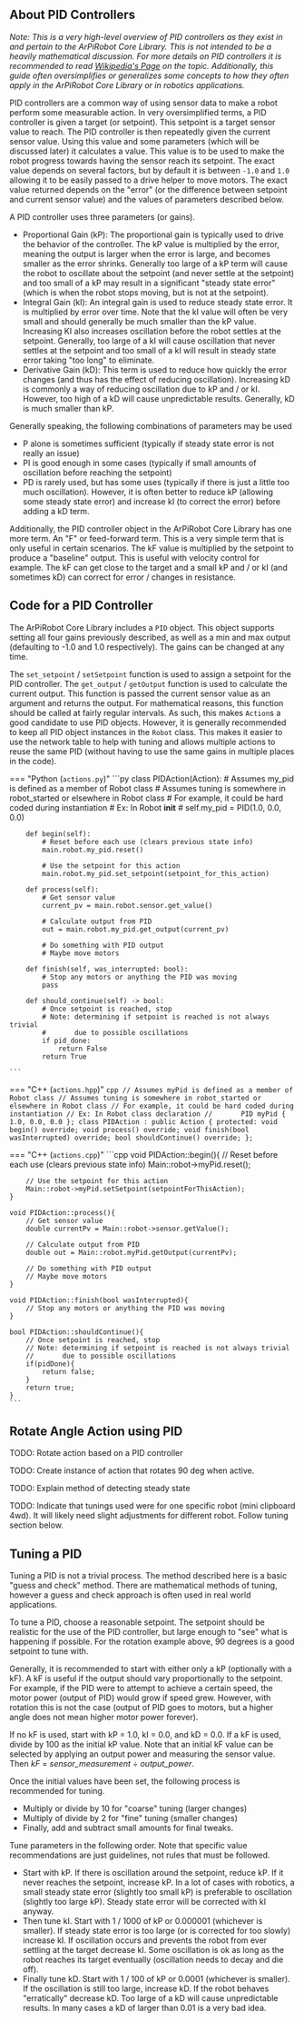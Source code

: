 
## About PID Controllers

*Note: This is a very high-level overview of PID controllers as they exist in and pertain to the ArPiRobot Core Library. This is not intended to be a heavily mathematical discussion. For more details on PID controllers it is recommended to read [Wikipedia's Page](https://en.wikipedia.org/wiki/PID_controller) on the topic. Additionally, this guide often oversimplifies or generalizes some concepts to how they often apply in the ArPiRobot Core Library or in robotics applications.*


PID controllers are a common way of using sensor data to make a robot perform some measurable action. In very oversimplified terms, a PID controller is given a target (or setpoint). This setpoint is a target sensor value to reach. The PID controller is then repeatedly given the current sensor value. Using this value and some parameters (which will be discussed later) it calculates a value. This value is to be used to make the robot progress towards having the sensor reach its setpoint. The exact value depends on several factors, but by default it is between `-1.0` and `1.0` allowing it to be easily passed to a drive helper to move motors. The exact value returned depends on the "error" (or the difference between setpoint and current sensor value) and the values of parameters described below.


A PID controller uses three parameters (or gains).
- Proportional Gain (kP): The proportional gain is typically used to drive the behavior of the controller. The kP value is multiplied by the error, meaning the output is larger when the error is large, and becomes smaller as the error shrinks. Generally too large of a kP term will cause the robot to oscillate about the setpoint (and never settle at the setpoint) and too small of a kP may result in a significant "steady state error" (which is when the robot stops moving, but is not at the setpoint).
- Integral Gain (kI): An integral gain is used to reduce steady state error. It is multiplied by error over time. Note that the kI value will often be very small and should generally be much smaller than the kP value. Increasing KI also increases oscillation before the robot settles at the setpoint. Generally, too large of a kI will cause oscillation that never settles at the setpoint and too small of a kI will result in steady state error taking "too long" to eliminate.
- Derivative Gain (kD): This term is used to reduce how quickly the error changes (and thus has the effect of reducing oscillation). Increasing kD is commonly a way of reducing oscillation due to kP and / or kI. However, too high of a kD will cause unpredictable results. Generally, kD is much smaller than kP.


Generally speaking, the following combinations of parameters may be used
- P alone is sometimes sufficient (typically if steady state error is not really an issue)
- PI is good enough in some cases (typically if small amounts of oscillation before reaching the setpoint)
- PD is rarely used, but has some uses (typically if there is just a little too much oscillation). However, it is often better to reduce kP (allowing some steady state error) and increase kI (to correct the error) before adding a kD term.


Additionally, the PID controller object in the ArPiRobot Core Library has one more term. An "F" or feed-forward term. This is a very simple term that is only useful in certain scenarios. The kF value is multiplied by the setpoint to produce a "baseline" output. This is useful with velocity control for example. The kF can get close to the target and a small kP and / or kI (and sometimes kD) can correct for error / changes in resistance.


## Code for a PID Controller

The ArPiRobot Core Library includes a `PID` object. This object supports setting all four gains previously described, as well as a min and max output (defaulting to -1.0 and 1.0 respectively). The gains can be changed at any time.

The `set_setpoint` / `setSetpoint` function is used to assign a setpoint for the PID controller. The `get_output` / `getOutput` function is used to calculate the current output. This function is passed the current sensor value as an argument and returns the output. For mathematical reasons, this function should be called at fairly regular intervals. As such, this makes `Action`s a good candidate to use PID objects. However, it is generally recommended to keep all PID object instances in the `Robot` class. This makes it easier to use the network table to help with tuning and allows multiple actions to reuse the same PID (without having to use the same gains in multiple places in the code).

=== "Python (`actions.py`)"
    ```py
    class PIDAction(Action):
        # Assumes my_pid is defined as a member of Robot class
        # Assumes tuning is somewhere in robot_started or elsewhere in Robot class
        # For example, it could be hard coded during instantiation
        # Ex: In Robot __init__
        #       self.my_pid = PID(1.0, 0.0, 0.0)

        def begin(self):
            # Reset before each use (clears previous state info)
            main.robot.my_pid.reset()

            # Use the setpoint for this action
            main.robot.my_pid.set_setpoint(setpoint_for_this_action)
        
        def process(self):
            # Get sensor value
            current_pv = main.robot.sensor.get_value()
            
            # Calculate output from PID
            out = main.robot.my_pid.get_output(current_pv)
            
            # Do something with PID output
            # Maybe move motors
        
        def finish(self, was_interrupted: bool):
            # Stop any motors or anything the PID was moving
            pass
        
        def should_continue(self) -> bool:
            # Once setpoint is reached, stop
            # Note: determining if setpoint is reached is not always trivial
            #       due to possible oscillations
            if pid_done:
                return False
            return True
            
    ```

=== "C++ (`actions.hpp`)"
    ```cpp
    // Assumes myPid is defined as a member of Robot class
    // Assumes tuning is somewhere in robot_started or elsewhere in Robot class
    // For example, it could be hard coded during instantiation
    // Ex: In Robot class declaration
    //       PID myPid { 1.0, 0.0, 0.0 };
    class PIDAction : public Action {
    protected:
        void begin() override;
        void process() override;
        void finish(bool wasInterrupted) override;
        bool shouldContinue() override;
    };
    ```

=== "C++ (`actions.cpp`)"
    ```cpp
    void PIDAction::begin(){
        // Reset before each use (clears previous state info)
        Main::robot->myPid.reset();

        // Use the setpoint for this action
        Main::robot->myPid.setSetpoint(setpointForThisAction);
    }

    void PIDAction::process(){
        // Get sensor value
        double currentPv = Main::robot->sensor.getValue();
        
        // Calculate output from PID
        double out = Main::robot.myPid.getOutput(currentPv);
        
        // Do something with PID output
        // Maybe move motors
    }

    void PIDAction::finish(bool wasInterrupted){
        // Stop any motors or anything the PID was moving
    }

    bool PIDAction::shouldContinue(){
        // Once setpoint is reached, stop
        // Note: determining if setpoint is reached is not always trivial
        //       due to possible oscillations
        if(pidDone){
            return false;
        }
        return true;
    }
    ```


## Rotate Angle Action using PID

TODO: Rotate action based on a PID controller

TODO: Create instance of action that rotates 90 deg when active.

TODO: Explain method of detecting steady state

TODO: Indicate that tunings used were for one specific robot (mini clipboard 4wd). It will likely need slight adjustments for different robot. Follow tuning section below.


## Tuning a PID

Tuning a PID is not a trivial process. The method described here is a basic "guess and check" method. There are mathematical methods of tuning, however a guess and check approach is often used in real world applications.

To tune a PID, choose a reasonable setpoint. The setpoint should be realistic for the use of the PID controller, but large enough to "see" what is happening if possible. For the rotation example above, 90 degrees is a good setpoint to tune with.

Generally, it is recommended to start with either only a kP (optionally with a kF). A kF is useful if the output should vary proportionally to the setpoint. For example, if the PID were to attempt to achieve a certain speed, the motor power (output of PID) would grow if speed grew. However, with rotation this is not the case (output of PID goes to motors, but a higher angle does not mean higher motor power forever).

If no kF is used, start with kP = 1.0, kI = 0.0, and kD = 0.0. If a kF is used, divide by 100 as the initial kP value. Note that an initial kF value can be selected by applying an output power and measuring the sensor value. Then *kF* = *sensor_measurement* ÷ *output_power*.

Once the initial values have been set, the following process is recommended for tuning.
- Multiply or divide by 10 for "coarse" tuning (larger changes)
- Multiply of divide by 2 for "fine" tuning (smaller changes)
- Finally, add and subtract small amounts for final tweaks.

Tune parameters in the following order. Note that specific value recommendations are just guidelines, not rules that must be followed.
- Start with kP. If there is oscillation around the setpoint, reduce kP. If it never reaches the setpoint, increase kP. In a lot of cases with robotics, a small steady state error (slightly too small kP) is preferable to oscillation (slightly too large kP). Steady state error will be corrected with kI anyway.
- Then tune kI. Start with 1 / 1000 of kP or 0.000001 (whichever is smaller). If steady state error is too large (or is corrected for too slowly) increase kI. If oscillation occurs and prevents the robot from ever settling at the target decrease kI. Some oscillation is ok as long as the robot reaches its target eventually (oscillation needs to decay and die off).
- Finally tune kD. Start with 1 / 100 of kP or 0.0001 (whichever is smaller). If the oscillation is still too large, increase kD. If the robot behaves "erratically" decrease kD. Too large of a kD will cause unpredictable results. In many cases a kD of larger than 0.01 is a very bad idea.
